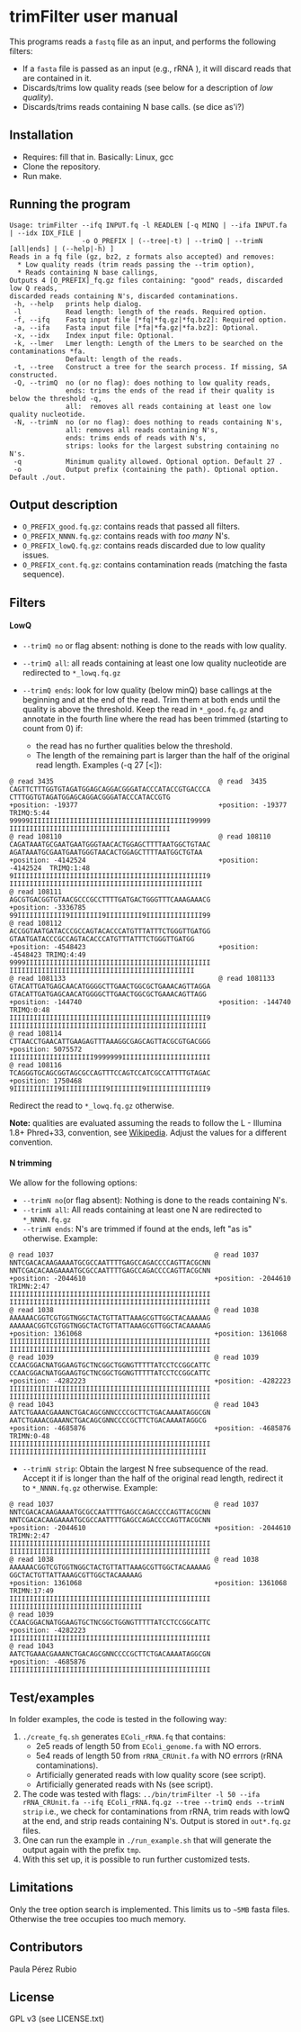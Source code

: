# trimFilter user manual

 This programs reads a `fastq` file as an input, and performs the following filters:
 - If a `fasta` file is passed as an input (e.g., rRNA ), it will discard reads
   that are contained in it. 
 - Discards/trims low quality reads (see below for a description of  *low quality*).
 - Discards/trims reads containing N base calls. (se dice as'i?)

## Installation

 - Requires: fill that in. Basically: Linux, gcc  
 - Clone the repository.
 - Run make.
  
## Running the program


```
Usage: trimFilter --ifq INPUT.fq -l READLEN [-q MINQ | --ifa INPUT.fa | --idx IDX_FILE | 
                  -o O_PREFIX | (--tree|-t) | --trimQ | --trimN [all|ends] | (--help|-h) ]
Reads in a fq file (gz, bz2, z formats also accepted) and removes: 
  * Low quality reads (trim reads passing the --trim option),
  * Reads containing N base callings,
Outputs 4 [O_PREFIX]_fq.gz files containing: "good" reads, discarded low Q reads,
discarded reads containing N's, discarded contaminations.
 -h, --help   prints help dialog.
 -l           Read length: length of the reads. Required option.
 -f, --ifq    Fastq input file [*fq|*fq.gz|*fq.bz2]: Required option.
 -a, --ifa    Fasta input file [*fa|*fa.gz|*fa.bz2]: Optional.
 -x, --idx    Index input file: Optional.
 -k, --lmer   Lmer length: Length of the Lmers to be searched on the contaminations *fa.
              Default: length of the reads.
 -t, --tree   Construct a tree for the search process. If missing, SA constructed.
 -Q, --trimQ  no (or no flag): does nothing to low quality reads,
              ends: trims the ends of the read if their quality is below the threshold -q,
              all:  removes all reads containing at least one low quality nucleotide.
 -N, --trimN  no (or no flag): does nothing to reads containing N's,
              all: removes all reads containing N's,
              ends: trims ends of reads with N's,
              strips: looks for the largest substring containing no N's.
 -q           Minimum quality allowed. Optional option. Default 27 .
 -o           Output prefix (containing the path). Optional option. Default ./out.
```

## Output description

- `O_PREFIX_good.fq.gz`: contains reads that passed all filters.
- `O_PREFIX_NNNN.fq.gz`: contains reads with *too many* N's. 
- `O_PREFIX_lowQ.fq.gz`: contains reads discarded due to low quality issues.
- `O_PREFIX_cont.fq.gz`: contains contamination reads (matching the fasta sequence). 


## Filters


#### LowQ


- `--trimQ no` or flag absent: nothing is done to the reads with low quality.

- `--trimQ all`: all reads containing at least one low quality nucleotide are
  redirected to  `*_lowq.fq.gz`

- `--trimQ ends`: look for low quality (below minQ) base callings at the beginning and at the end of the read. 
  Trim them at both ends until the quality is above the threshold. Keep the read in `*_good.fq.gz`
  and annotate in the fourth line where the read has been trimmed (starting to count
  from 0) if:
    - the read has no further qualities below the threshold. 
    - The length of the remaining part is larger than the half of the original read length. 
  Examples (-q 27 [<]): 
 ```
 @ read 3435                                         @ read  3435 
 CAGTTCTTTGGTGTAGATGGAGCAGGACGGGATACCCATACCGTGACCCA  CTTTGGTGTAGATGGAGCAGGACGGGATACCCATACCGTG
 +position: -19377                                   +position: -19377  TRIMQ:5:44
 99999IIIIIIIIIIIIIIIIIIIIIIIIIIIIIIIIIIIIIIII99999  IIIIIIIIIIIIIIIIIIIIIIIIIIIIIIIIIIIIIIII
 @ read 108110                                       @ read 108110 
 CAGATAAATGCGAATGAATGGGTAACACTGGAGCTTTTAATGGCTGTAAC  AGATAAATGCGAATGAATGGGTAACACTGGAGCTTTTAATGGCTGTAA
 +position: -4142524                                 +position: -4142524  TRIMQ:1:48
 9IIIIIIIIIIIIIIIIIIIIIIIIIIIIIIIIIIIIIIIIIIIIIIII9  IIIIIIIIIIIIIIIIIIIIIIIIIIIIIIIIIIIIIIIIIIIIIIII
 @ read 108111                                      
 AGCGTGACGGTGTAACGCCCGCCTTTTGATGACTGGGTTTCAAAGAAACG  
 +position: -3336785                                 
 99IIIIIIIIIIII9IIIIIIII9IIIIIIIII9IIIIIIIIIIIIII99  
 @ read 108112                                      
 ACCGGTAATGATACCCGCCAGTACACCCATGTTTATTTCTGGGTTGATGG  GTAATGATACCCGCCAGTACACCCATGTTTATTTCTGGGTTGATGG
 +position: -4548423                                 +position: -4548423 TRIMQ:4:49
 9999IIIIIIIIIIIIIIIIIIIIIIIIIIIIIIIIIIIIIIIIIIIIII  IIIIIIIIIIIIIIIIIIIIIIIIIIIIIIIIIIIIIIIIIIIIII
 @ read 1081133                                      @ read 1081133 
 GTACATTGATGAGCAACATGGGGCTTGAACTGGCGCTGAAACAGTTAGGA  GTACATTGATGAGCAACATGGGGCTTGAACTGGCGCTGAAACAGTTAGG
 +position: -144740                                  +position: -144740 TRIMQ:0:48
 IIIIIIIIIIIIIIIIIIIIIIIIIIIIIIIIIIIIIIIIIIIIIIIII9  IIIIIIIIIIIIIIIIIIIIIIIIIIIIIIIIIIIIIIIIIIIIIIIII
 @ read 108114                                      
 CTTAACCTGAACATTGAAGAGTTTAAAGGCGAGCAGTTACGCGTGACGGG  
 +position: 5075572                                     
 IIIIIIIIIIIIIIIIIIIII9999999IIIIIIIIIIIIIIIIIIIIII    
 @ read 108116                                      
 TCAGGGTGCAGCGGTAGCGCCAGTTTCCAGTCCATCGCCATTTTGTAGAC  
 +position: 1750468                                
 9IIIIIIIIIII9IIIIIIIIIII9IIIIIIII9IIIIIIIIIIIIIII9 
 ```
 Redirect the read to `*_lowq.fq.gz` otherwise.

**Note:** qualities are evaluated assuming the reads to follow the
L - Illumina 1.8+ Phred+33, convention, see [Wikipedia](https://en.wikipedia.org/wiki/FASTQ_format#Encoding).
Adjust the values for a different convention.            

#### N trimming 

We allow for the following options: 

- `--trimN no`(or flag absent): Nothing is done to the reads containing N's. 
- `--trimN all`: All reads containing at least one N are redirected to `*_NNNN.fq.gz` 
- `--trimN ends`: N's are trimmed if found at the ends, left "as is" otherwise. Example: 
```
@ read 1037                                        @ read 1037
NNTCGACACAAGAAAATGCGCCAATTTTGAGCCAGACCCCAGTTACGCNN NNTCGACACAAGAAAATGCGCCAATTTTGAGCCAGACCCCAGTTACGCNN
+position: -2044610                                +position: -2044610  TRIMN:2:47 
IIIIIIIIIIIIIIIIIIIIIIIIIIIIIIIIIIIIIIIIIIIIIIIIII IIIIIIIIIIIIIIIIIIIIIIIIIIIIIIIIIIIIIIIIIIIIIIIIII
@ read 1038                                        @ read 1038 
AAAAAACGGTCGTGGTNGGCTACTGTTATTAAAGCGTTGGCTACAAAAAG AAAAAACGGTCGTGGTNGGCTACTGTTATTAAAGCGTTGGCTACAAAAAG
+position: 1361068                                 +position: 1361068  
IIIIIIIIIIIIIIIIIIIIIIIIIIIIIIIIIIIIIIIIIIIIIIIIII IIIIIIIIIIIIIIIIIIIIIIIIIIIIIIIIIIIIIIIIIIIIIIIIII
@ read 1039                                        @ read 1039                                         
CCAACGGACNATGGAAGTGCTNCGGCTGGNGTTTTTATCCTCCGGCATTC CCAACGGACNATGGAAGTGCTNCGGCTGGNGTTTTTATCCTCCGGCATTC 
+position: -4282223                                +position: -4282223                                
IIIIIIIIIIIIIIIIIIIIIIIIIIIIIIIIIIIIIIIIIIIIIIIIII IIIIIIIIIIIIIIIIIIIIIIIIIIIIIIIIIIIIIIIIIIIIIIIIII 
@ read 1043                                        @ read 1043 
AATCTGAAACGAAANCTGACAGCGNNCCCCGCTTCTGACAAAATAGGCGN AATCTGAAACGAAANCTGACAGCGNNCCCCGCTTCTGACAAAATAGGCG
+position: -4685876                                +position: -4685876  TRIMN:0-48
IIIIIIIIIIIIIIIIIIIIIIIIIIIIIIIIIIIIIIIIIIIIIIIIII IIIIIIIIIIIIIIIIIIIIIIIIIIIIIIIIIIIIIIIIIIIIIIIII
```


- `--trimN strip`: Obtain the largest N free subsequence of the read. Accept it 
   if is longer than the half of the original read length, redirect it to 
   `*_NNNN.fq.gz` otherwise. Example:
```
@ read 1037                                        @ read 1037
NNTCGACACAAGAAAATGCGCCAATTTTGAGCCAGACCCCAGTTACGCNN NNTCGACACAAGAAAATGCGCCAATTTTGAGCCAGACCCCAGTTACGCNN
+position: -2044610                                +position: -2044610  TRIMN:2:47 
IIIIIIIIIIIIIIIIIIIIIIIIIIIIIIIIIIIIIIIIIIIIIIIIII IIIIIIIIIIIIIIIIIIIIIIIIIIIIIIIIIIIIIIIIIIIIIIIIII
@ read 1038                                        @ read 1038 
AAAAAACGGTCGTGGTNGGCTACTGTTATTAAAGCGTTGGCTACAAAAAG GGCTACTGTTATTAAAGCGTTGGCTACAAAAAG
+position: 1361068                                 +position: 1361068  TRIMN:17:49
IIIIIIIIIIIIIIIIIIIIIIIIIIIIIIIIIIIIIIIIIIIIIIIIII IIIIIIIIIIIIIIIIIIIIIIIIIIIIIIIII
@ read 1039 
CCAACGGACNATGGAAGTGCTNCGGCTGGNGTTTTTATCCTCCGGCATTC 
+position: -4282223                                
IIIIIIIIIIIIIIIIIIIIIIIIIIIIIIIIIIIIIIIIIIIIIIIIII 
@ read 1043  
AATCTGAAACGAAANCTGACAGCGNNCCCCGCTTCTGACAAAATAGGCGN
+position: -4685876 
IIIIIIIIIIIIIIIIIIIIIIIIIIIIIIIIIIIIIIIIIIIIIIIIII
```


## Test/examples

  In folder examples, the code is tested in the following way:

1. `./create_fq.sh` generates `EColi_rRNA.fq` that contains:
   * 2e5 reads of length 50 from `EColi_genome.fa` with NO errors.
   * 5e4 reads of length 50 from `rRNA_CRUnit.fa` with NO errrors (rRNA contaminations).
   * Artificially generated reads with low quality score (see script).
   * Artificially generated reads with Ns (see script).
2. The code was tested with flags: 
   `../bin/trimFilter -l 50 --ifa rRNA_CRUnit.fa --ifq EColi_rRNA.fq.gz --tree --trimQ ends --trimN strip`
   i.e., we check for contaminations from rRNA, trim reads with lowQ at the end, and 
   strip reads containing N's. Output is stored in `out*.fq.gz` files. 
3. One can run the example in `./run_example.sh` that will generate the output again 
   with the prefix `tmp`. 
4. With this set up, it is possible to run further customized tests. 


 
## Limitations
  
  Only the tree option search is implemented. This limits us 
to `~5MB` fasta files. Otherwise the tree occupies too much memory.


## Contributors

Paula Pérez Rubio 

## License

GPL v3 (see LICENSE.txt)
